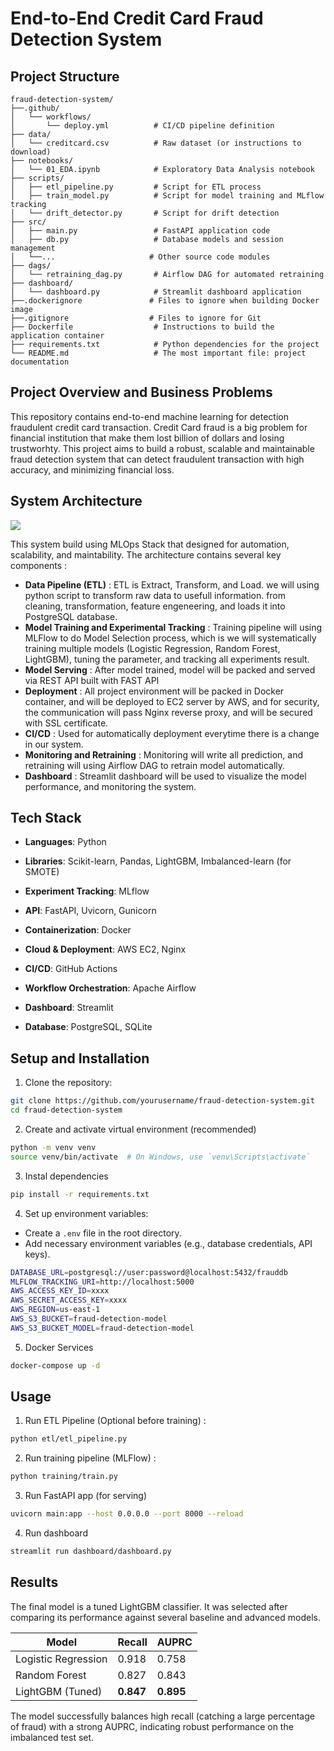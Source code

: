 # End-to-End Credit Card Fraud Detection System

## Project Structure

```
fraud-detection-system/
├──.github/
│   └── workflows/
│       └── deploy.yml          # CI/CD pipeline definition
├── data/
│   └── creditcard.csv          # Raw dataset (or instructions to download)
├── notebooks/
│   └── 01_EDA.ipynb            # Exploratory Data Analysis notebook
├── scripts/
│   ├── etl_pipeline.py         # Script for ETL process
│   ├── train_model.py          # Script for model training and MLflow tracking
│   └── drift_detector.py       # Script for drift detection
├── src/
│   ├── main.py                 # FastAPI application code
│   ├── db.py                   # Database models and session management
│   └──...                     # Other source code modules
├── dags/
│   └── retraining_dag.py       # Airflow DAG for automated retraining
├── dashboard/
│   └── dashboard.py            # Streamlit dashboard application
├──.dockerignore               # Files to ignore when building Docker image
├──.gitignore                  # Files to ignore for Git
├── Dockerfile                  # Instructions to build the application container
├── requirements.txt            # Python dependencies for the project
└── README.md                   # The most important file: project documentation
```

## Project Overview and Business Problems 

This repository contains end-to-end machine learning for detection fraudulent credit card transaction. Credit Card fraud is a big problem for financial institution that make them lost billion of dollars and losing trustworhty. This project aims to build a robust, scalable and maintainable fraud detection system that can detect fraudulent transaction with high accuracy, and minimizing financial loss.

## System Architecture

![](https://miro.medium.com/v2/resize:fit:1400/format:webp/1*beSO1ehuC-VmF9BZGGiOyw.png)

This system build using MLOps Stack that designed for automation, scalability, and maintability. The architecture contains several key components :

- **Data Pipeline (ETL)** : ETL is Extract, Transform, and Load. we will using python script to transform raw data to usefull information. from cleaning, transformation, feature engeneering, and loads it into PostgreSQL database.
- **Model Training and Experimental Tracking** : Training pipeline will using MLFlow to do Model Selection process, which is we will systematically training multiple models (Logistic Regression, Random Forest, LightGBM), tuning the parameter, and tracking all experiments result. 
- **Model Serving** : After model trained, model will be packed and served via REST API built with FAST API
- **Deployment** : All project environment will be packed in Docker container, and will be deployed to EC2 server by AWS, and for security, the communication will pass Nginx reverse proxy, and will be secured with SSL certificate.
- **CI/CD** : Used for automatically deployment everytime there is a change in our system. 
- **Monitoring and Retraining** : Monitoring will write all prediction, and retraining will using Airflow DAG to retrain model automatically.
- **Dashboard** : Streamlit dashboard will be used to visualize the model performance, and monitoring the system.

## Tech Stack

- **Languages**: Python
    
- **Libraries**: Scikit-learn, Pandas, LightGBM, Imbalanced-learn (for SMOTE)
    
- **Experiment Tracking**: MLflow
    
- **API**: FastAPI, Uvicorn, Gunicorn
    
- **Containerization**: Docker
    
- **Cloud & Deployment**: AWS EC2, Nginx
    
- **CI/CD**: GitHub Actions
    
- **Workflow Orchestration**: Apache Airflow
    
- **Dashboard**: Streamlit
    
- **Database**: PostgreSQL, SQLite

## Setup and Installation

1. Clone the repository:
```bash
git clone https://github.com/yourusername/fraud-detection-system.git
cd fraud-detection-system
```

2. Create and activate virtual environment (recommended)
```bash
python -m venv venv
source venv/bin/activate  # On Windows, use `venv\Scripts\activate`
```

3. Instal dependencies
```bash
pip install -r requirements.txt
```

4. Set up environment variables:
- Create a `.env` file in the root directory.
- Add necessary environment variables (e.g., database credentials, API keys).

```bash
DATABASE_URL=postgresql://user:password@localhost:5432/frauddb
MLFLOW_TRACKING_URI=http://localhost:5000
AWS_ACCESS_KEY_ID=xxxx
AWS_SECRET_ACCESS_KEY=xxxx
AWS_REGION=us-east-1
AWS_S3_BUCKET=fraud-detection-model
AWS_S3_BUCKET_MODEL=fraud-detection-model
```

5. Docker Services
```bash
docker-compose up -d
```

## Usage

1. Run ETL Pipeline (Optional before training) :
```bash
python etl/etl_pipeline.py
```

2. Run training pipeline (MLFlow) :
```bash
python training/train.py
```

3. Run FastAPI app (for serving)
```bash
uvicorn main:app --host 0.0.0.0 --port 8000 --reload
```

4. Run dashboard
```bash
streamlit run dashboard/dashboard.py
```

## Results

The final model is a tuned LightGBM classifier. It was selected after comparing its performance against several baseline and advanced models.

|Model|Recall|AUPRC|
|---|---|---|
|Logistic Regression|0.918|0.758|
|Random Forest|0.827|0.843|
|LightGBM (Tuned)|**0.847**|**0.895**|

The model successfully balances high recall (catching a large percentage of fraud) with a strong AUPRC, indicating robust performance on the imbalanced test set.
